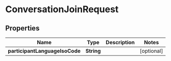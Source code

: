 

# ConversationJoinRequest


## Properties

| Name | Type | Description | Notes |
|------------ | ------------- | ------------- | -------------|
|**participantLanguageIsoCode** | **String** |  |  [optional] |



